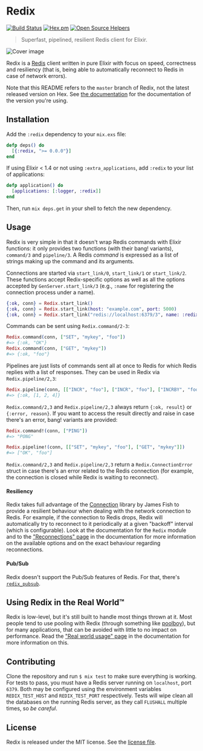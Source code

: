 # Redix

[![Build Status](https://travis-ci.org/whatyouhide/redix.svg?branch=master)](https://travis-ci.org/whatyouhide/redix)
[![Hex.pm](https://img.shields.io/hexpm/v/redix.svg)](https://hex.pm/packages/redix)
[![Open Source Helpers](https://www.codetriage.com/whatyouhide/redix/badges/users.svg)](https://www.codetriage.com/whatyouhide/redix)

> Superfast, pipelined, resilient Redis client for Elixir.

![Cover image](http://i.imgur.com/ZG2RXsb.png)

Redix is a [Redis][redis] client written in pure Elixir with focus on speed,
correctness and resiliency (that is, being able to automatically reconnect to
Redis in case of network errors).

Note that this README refers to the `master` branch of Redix, not the latest
released version on Hex. See [the documentation](http://hexdocs.pm/redix) for
the documentation of the version you're using.

## Installation

Add the `:redix` dependency to your `mix.exs` file:

```elixir
defp deps() do
  [{:redix, ">= 0.0.0"}]
end
```

If using Elixir < 1.4 or not using `:extra_applications`, add `:redix` to your
list of applications:

```elixir
defp application() do
  [applications: [:logger, :redix]]
end
```

Then, run `mix deps.get` in your shell to fetch the new dependency.

## Usage

Redix is very simple in that it doesn't wrap Redis commands with Elixir
functions: it only provides two functions (with their bang! variants),
`command/3` and `pipeline/3`. A Redis *command* is expressed as a list of
strings making up the command and its arguments.

Connections are started via `start_link/0`, `start_link/1` or
`start_link/2`. These functions accept Redix-specific options as well as all the
options accepted by `GenServer.start_link/3` (e.g., `:name` for registering the
connection process under a name).

```elixir
{:ok, conn} = Redix.start_link()
{:ok, conn} = Redix.start_link(host: "example.com", port: 5000)
{:ok, conn} = Redix.start_link("redis://localhost:6379/3", name: :redix)
```

Commands can be sent using `Redix.command/2-3`:

```elixir
Redix.command(conn, ["SET", "mykey", "foo"])
#=> {:ok, "OK"}
Redix.command(conn, ["GET", "mykey"])
#=> {:ok, "foo"}
```

Pipelines are just lists of commands sent all at once to Redis for which Redis
replies with a list of responses. They can be used in Redix via
`Redix.pipeline/2,3`:

```elixir
Redix.pipeline(conn, [["INCR", "foo"], ["INCR", "foo"], ["INCRBY", "foo", "2"]])
#=> {:ok, [1, 2, 4]}
```

`Redix.command/2,3` and `Redix.pipeline/2,3` always return `{:ok, result}` or
`{:error, reason}`. If you want to access the result directly and raise in case
there's an error, bang! variants are provided:

```elixir
Redix.command!(conn, ["PING"])
#=> "PONG"

Redix.pipeline!(conn, [["SET", "mykey", "foo"], ["GET", "mykey"]])
#=> ["OK", "foo"]
```

`Redix.command/2,3` and `Redix.pipeline/2,3` return a `Redix.ConnectionError` struct in
case there's an error related to the Redis connection (for example, the connection is
closed while Redix is waiting to reconnect).

#### Resiliency

Redix takes full advantage of the [Connection][connection] library by James
Fish to provide a resilient behaviour when dealing with the network connection
to Redis. For example, if the connection to Redis drops, Redix will
automatically try to reconnect to it periodically at a given "backoff" interval
(which is configurable). Look at the documentation for the `Redix` module and to
the ["Reconnections" page][docs-reconnections] in the documentation for more
information on the available options and on the exact behaviour regarding
reconnections.

#### Pub/Sub

Redix doesn't support the Pub/Sub features of Redis. For that, there's
[`redix_pubsub`][redix-pubsub].

## Using Redix in the Real World™

Redix is low-level, but it's still built to handle most things thrown at
it. Most people tend to use pooling with Redix (through something like
[poolboy][poolboy]), but for many applications, that can be avoided with little
to no impact on performance. Read the
["Real world usage" page][docs-real-world-usage] in the documentation for more
information on this.

## Contributing

Clone the repository and run `$ mix test` to make sure everything is
working. For tests to pass, you must have a Redis server running on `localhost`,
port `6379`. Both may be configured using the environment variables `REDIX_TEST_HOST` and
`REDIX_TEST_PORT` respectively. Tests will wipe clean all the databases on the running Redis
server, as they call `FLUSHALL` multiple times, so *be careful*.

## License

Redix is released under the MIT license. See the [license file](LICENSE.txt).


[redis]: http://redis.io
[connection]: https://github.com/fishcakez/connection
[poolboy]: https://github.com/devinus/poolboy
[redix-pubsub]: https://github.com/whatyouhide/redix_pubsub
[docs-reconnections]: http://hexdocs.pm/redix/reconnections.html
[docs-real-world-usage]: http://hexdocs.pm/redix/real-world-usage.html
